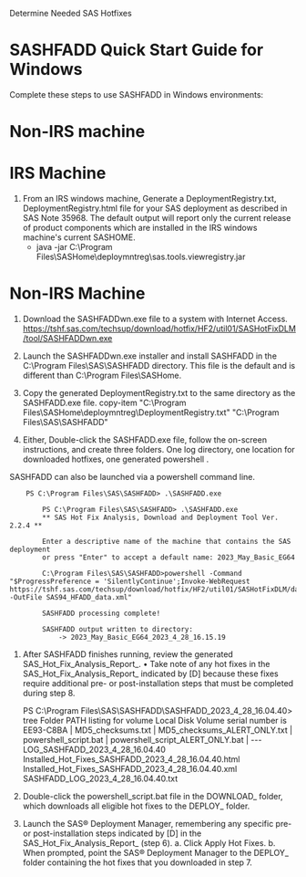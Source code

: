 Determine Needed SAS Hotfixes

# SASHFADD Quick Start Guide for Windows
Complete these steps to use SASHFADD in Windows environments:

# Non-IRS machine


# IRS Machine

1. From an IRS windows machine,  Generate a DeploymentRegistry.txt, DeploymentRegistry.html  file for your SAS deployment as described in SAS Note 35968.  The default output will report only the current release of product components which are installed in the IRS windows machine's current SASHOME.
    * java -jar C:\Program Files\SASHome\deploymntreg\sas.tools.viewregistry.jar

# Non-IRS Machine 

1. Download the SASHFADDwn.exe file to a system with Internet Access. https://tshf.sas.com/techsup/download/hotfix/HF2/util01/SASHotFixDLM/tool/SASHFADDwn.exe
2. Launch the SASHFADDwn.exe installer and install SASHFADD in the C:\Program Files\SAS\SASHFADD directory. This file is the default and is different than C:\Program Files\SASHome. 

4. Copy the generated DeploymentRegistry.txt to the same directory as the SASHFADD.exe file.
    copy-item "C:\Program Files\SASHome\deploymntreg\DeploymentRegistry.txt" "C:\Program Files\SAS\SASHFADD"

5. Either, Double-click the SASHFADD.exe file, follow the on-screen instructions, and create three folders. One log directory, one location for downloaded hotfixes, one generated powershell .  

SASHFADD can also be launched via a powershell command line.

        PS C:\Program Files\SAS\SASHFADD> .\SASHFADD.exe
```
        PS C:\Program Files\SAS\SASHFADD> .\SASHFADD.exe 
        ** SAS Hot Fix Analysis, Download and Deployment Tool Ver. 2.2.4 **

        Enter a descriptive name of the machine that contains the SAS deployment
        or press "Enter" to accept a default name: 2023_May_Basic_EG64 

        C:\Program Files\SAS\SASHFADD>powershell -Command "$ProgressPreference = 'SilentlyContinue';Invoke-WebRequest https://tshf.sas.com/techsup/download/hotfix/HF2/util01/SASHotFixDLM/data/SAS94_HFADD_data.xml -OutFile SAS94_HFADD_data.xml"

        SASHFADD processing complete!

        SASHFADD output written to directory:
            -> 2023_May_Basic_EG64_2023_4_28_16.15.19
```

1. After SASHFADD finishes running, review the generated SAS_Hot_Fix_Analysis_Report_.
• Take note of any hot fixes in the SAS_Hot_Fix_Analysis_Report_ indicated by [D] because these fixes require additional pre- or post-installation steps that must be completed during step 8.

    PS C:\Program Files\SAS\SASHFADD\SASHFADD_2023_4_28_16.04.40> tree
Folder PATH listing for volume Local Disk
Volume serial number is EE93-C8BA
|       MD5_checksums.txt
|       MD5_checksums_ALERT_ONLY.txt
|       powershell_script.bat
|       powershell_script_ALERT_ONLY.bat
|
\---LOG_SASHFADD_2023_4_28_16.04.40
        Installed_Hot_Fixes_SASHFADD_2023_4_28_16.04.40.html
        Installed_Hot_Fixes_SASHFADD_2023_4_28_16.04.40.xml
        SASHFADD_LOG_2023_4_28_16.04.40.txt

1. Double-click the powershell_script.bat file in the DOWNLOAD_ folder, which downloads all eligible hot fixes to the DEPLOY_ folder.
2. Launch the SAS® Deployment Manager, remembering any specific pre- or post-installation steps indicated by [D] in the SAS_Hot_Fix_Analysis_Report_ (step 6). 
    a. Click Apply Hot Fixes.
    b. When prompted, point the SAS® Deployment Manager to the DEPLOY_ folder containing the hot fixes that you downloaded in step 7.


